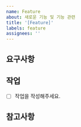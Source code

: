 ```yaml
---
name: Feature
about: 새로운 기능 및 기능 관련
title: '[Feature]'
labels: feature
assignees: ''
---
```


## 요구사항

## 작업

- [ ] 작업을 작성해주세요.

## 참고사항
